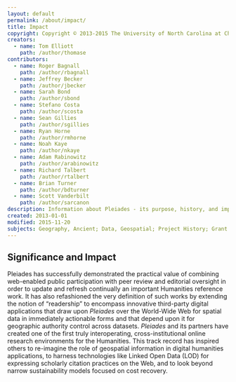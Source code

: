 ```yaml
---
layout: default
permalink: /about/impact/
title: Impact
copyright: Copyright © 2013-2015 The University of North Carolina at Chapel Hill, New York University, Roger Bagnall, Jeffrey Becker, Sarah Bond, Stefano Costa, Sean Gillies, Ryan Horne, Noah Kaye, Adam Rabinowitz, Richard Talbert, Brian Turner, and Scott Vanderbilt.
creators:
  - name: Tom Elliott
    path: /author/thomase
contributors:
  - name: Roger Bagnall
    path: /author/rbagnall
  - name: Jeffrey Becker
    path: /author/jbecker
  - name: Sarah Bond
    path: /author/sbond
  - name: Stefano Costa
    path: /author/scosta
  - name: Sean Gillies
    path: /author/sgillies
  - name: Ryan Horne
    path: /author/rmhorne
  - name: Noah Kaye
    path: /author/nkaye
  - name: Adam Rabinowitz
    path: /author/arabinowitz
  - name: Richard Talbert
    path: /author/rtalbert
  - name: Brian Turner
    path: /author/bdturner
  - name: Scott Vanderbilt
    path: /author/sarcanon
description: Information about Pleiades - its purpose, history, and impact.
created: 2013-01-01
modified: 2015-11-20
subjects: Geography, Ancient; Data, Geospatial; Project History; Grant History; Documentation
---
```


## Significance and Impact

Pleiades has successfully demonstrated the practical value of combining web-enabled public participation with peer review and editorial oversight in order to update and refresh continually an important Humanities reference work. It has also refashioned the very definition of such works by extending the notion of “readership” to encompass innovative third-party digital applications that draw upon _Pleiades_ over the World-Wide Web for spatial data in immediately actionable forms and that depend upon it for geographic authority control across datasets. _Pleiades_ and its partners have created one of the first truly interoperating, cross-institutional online research environments for the Humanities. This track record has inspired others to re-imagine the role of geospatial information in digital humanities applications, to harness technologies like Linked Open Data (LOD) for expressing scholarly citation practices on the Web, and to look beyond narrow sustainability models focused on cost recovery.  



